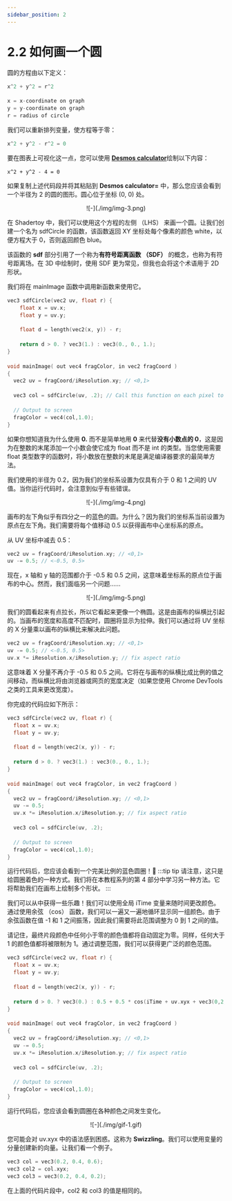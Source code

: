 ```yaml
---
sidebar_position: 2
---
```


# 2.2 如何画一个圆
圆的方程由以下定义：
```cpp
x^2 + y^2 = r^2

x = x-coordinate on graph
y = y-coordinate on graph
r = radius of circle
```
我们可以重新排列变量，使方程等于零：
```cpp
x^2 + y^2 - r^2 = 0
```
要在图表上可视化这一点，您可以使用 [**Desmos calculator**](https://www.desmos.com/calculator)绘制以下内容：
```
x^2 + y^2 - 4 = 0
```
如果复制上述代码段并将其粘贴到 **Desmos calculator=** 中，那么您应该会看到一个半径为 2 的圆的图形。圆心位于坐标 (0, 0) 处。
<p align="center">![-](./img/img-3.png)</p>

在 Shadertoy 中，我们可以使用这个方程的左侧 （LHS） 来画一个圆。让我们创建一个名为 sdfCircle 的函数，该函数返回 XY 坐标处每个像素的颜色 white，以便方程大于 0，否则返回颜色 blue。

该函数的 **sdf** 部分引用了一个称为**有符号距离函数 （SDF）** 的概念，也称为有符号距离场。在 3D 中绘制时，使用 SDF 更为常见，但我也会将这个术语用于 2D 形状。

我们将在 mainImage 函数中调用新函数来使用它。
```cpp
vec3 sdfCircle(vec2 uv, float r) {
    float x = uv.x;
    float y = uv.y;

    float d = length(vec2(x, y)) - r;

    return d > 0. ? vec3(1.) : vec3(0., 0., 1.);
}

void mainImage( out vec4 fragColor, in vec2 fragCoord )
{
  vec2 uv = fragCoord/iResolution.xy; // <0,1>

  vec3 col = sdfCircle(uv, .2); // Call this function on each pixel to check if the coordinate lies inside or outside of the circle

  // Output to screen
  fragColor = vec4(col,1.0);
}
```

如果你想知道我为什么使用 **0.** 而不是简单地用 **0** 来代替**没有小数点的 0**，这是因为在整数的末尾添加一个小数会使它成为 float 而不是 int 的类型。当您使用需要 float 类型数字的函数时，将小数放在整数的末尾是满足编译器要求的最简单方法。

我们使用的半径为 0.2，因为我们的坐标系设置为仅具有介于 0 和 1 之间的 UV 值。当你运行代码时，会注意到似乎有些错误。
<p align="center">![-](./img/img-4.png)</p>

画布的左下角似乎有四分之一的蓝色的圆。为什么？因为我们的坐标系当前设置为原点在左下角。我们需要将每个值移动 0.5 以获得画布中心坐标系的原点。

从 UV 坐标中减去 0.5：
```cpp
vec2 uv = fragCoord/iResolution.xy; // <0,1>
uv -= 0.5; // <-0.5, 0.5>
```

现在，x 轴和 y 轴的范围都介于 -0.5 和 0.5 之间，这意味着坐标系的原点位于画布的中心。然而，我们面临另一个问题......
<p align="center">![-](./img/img-5.png)</p>

我们的圆看起来有点拉长，所以它看起来更像一个椭圆。这是由画布的纵横比引起的。当画布的宽度和高度不匹配时，圆圈将显示为拉伸。我们可以通过将 UV 坐标的 X 分量乘以画布的纵横比来解决此问题。
```cpp
vec2 uv = fragCoord/iResolution.xy; // <0,1>
uv -= 0.5; // <-0.5, 0.5>
uv.x *= iResolution.x/iResolution.y; // fix aspect ratio
```
这意味着 X 分量不再介于 -0.5 和 0.5 之间。它将在与画布的纵横比成比例的值之间移动，而纵横比将由浏览器或网页的宽度决定（如果您使用 Chrome DevTools 之类的工具来更改宽度）。

你完成的代码应如下所示：
```cpp
vec3 sdfCircle(vec2 uv, float r) {
  float x = uv.x;
  float y = uv.y;

  float d = length(vec2(x, y)) - r;

  return d > 0. ? vec3(1.) : vec3(0., 0., 1.);
}

void mainImage( out vec4 fragColor, in vec2 fragCoord )
{
  vec2 uv = fragCoord/iResolution.xy; // <0,1>
  uv -= 0.5;
  uv.x *= iResolution.x/iResolution.y; // fix aspect ratio

  vec3 col = sdfCircle(uv, .2);

  // Output to screen
  fragColor = vec4(col,1.0);
}
```
运行代码后，您应该会看到一个完美比例的蓝色圆圈！🎉
:::tip tip
请注意，这只是给圆圈着色的一种方式。我们将在本教程系列的第 4 部分中学习另一种方法。它将帮助我们在画布上绘制多个形状。
:::

我们可以从中获得一些乐趣！我们可以使用全局 iTime 变量来随时间更改颜色。通过使用余弦 （cos） 函数，我们可以一遍又一遍地循环显示同一组颜色。由于余弦函数在值 -1 和 1 之间振荡，因此我们需要将此范围调整为 0 到 1 之间的值。

请记住，最终片段颜色中任何小于零的颜色值都将自动固定为零。同样，任何大于 1 的颜色值都将被限制为 1。通过调整范围，我们可以获得更广泛的颜色范围。
```cpp
vec3 sdfCircle(vec2 uv, float r) {
  float x = uv.x;
  float y = uv.y;

  float d = length(vec2(x, y)) - r;

  return d > 0. ? vec3(0.) : 0.5 + 0.5 * cos(iTime + uv.xyx + vec3(0,2,4));
}

void mainImage( out vec4 fragColor, in vec2 fragCoord )
{
  vec2 uv = fragCoord/iResolution.xy; // <0,1>
  uv -= 0.5;
  uv.x *= iResolution.x/iResolution.y; // fix aspect ratio

  vec3 col = sdfCircle(uv, .2);

  // Output to screen
  fragColor = vec4(col,1.0);
}
```
运行代码后，您应该会看到圆圈在各种颜色之间发生变化。
<p align="center">![-](./img/gif-1.gif)</p>

您可能会对 uv.xyx 中的语法感到困惑。这称为 **Swizzling**。我们可以使用变量的分量创建新的向量。让我们看一个例子。
```cpp
vec3 col = vec3(0.2, 0.4, 0.6);
vec3 col2 = col.xyx;
vec3 col3 = vec3(0.2, 0.4, 0.2);
```
在上面的代码片段中，col2 和 col3 的值是相同的。